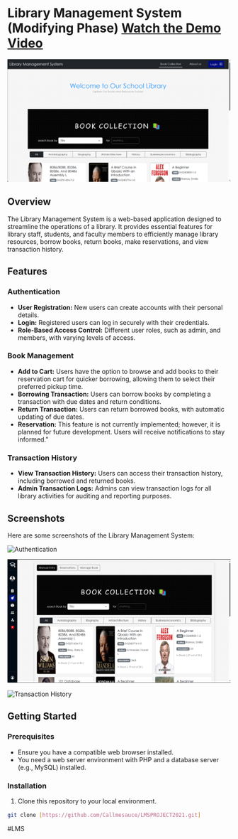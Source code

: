 # Library Management System (Modifying Phase) [Watch the Demo Video](https://youtu.be/dhGhJ3R2hg0?si=gIyfPdX4UgHhsDmX)

![Library Management System](screenshots/Guest.png)

## Overview

The Library Management System is a web-based application designed to streamline the operations of a library. It provides essential features for library staff, students, and faculty members to efficiently manage library resources, borrow books, return books, make reservations, and view transaction history.

## Features

### Authentication

- **User Registration:** New users can create accounts with their personal details.
- **Login:** Registered users can log in securely with their credentials.
- **Role-Based Access Control:** Different user roles, such as admin, and members, with varying levels of access.

### Book Management

- **Add to Cart:** Users have the option to browse and add books to their reservation cart for quicker borrowing, allowing them to select their preferred pickup time.
- **Borrowing Transaction:** Users can borrow books by completing a transaction with due dates and return conditions.
- **Return Transaction:** Users can return borrowed books, with automatic updating of due dates.
- **Reservation:** This feature is not currently implemented; however, it is planned for future development. Users will receive notifications to stay informed."

### Transaction History

- **View Transaction History:** Users can access their transaction history, including borrowed and returned books.
- **Admin Transaction Logs:** Admins can view transaction logs for all library activities for auditing and reporting purposes.

## Screenshots

Here are some screenshots of the Library Management System:

![Authentication](screenshots/auth.png)

![Borrowing Transaction](screenshots/Borrow.png)

![Transaction History](screenshots/history.png)

## Getting Started

### Prerequisites

- Ensure you have a compatible web browser installed.
- You need a web server environment with PHP and a database server (e.g., MySQL) installed.

### Installation

1. Clone this repository to your local environment.

```bash
git clone [https://github.com/Callmesauce/LMSPROJECT2021.git]
```

#LMS
